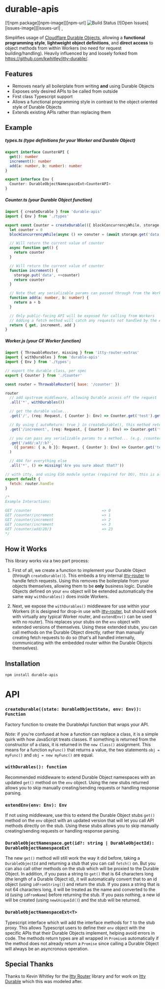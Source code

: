 # durable-apis

[![npm package][npm-image]][npm-url]
![Build Status](https://github.com/dabblewriter/durable-apis/actions/workflows/verify.yml/badge.svg)
[![Open Issues][issues-image]][issues-url]
<a href="https://github.com/dabblewriter/durable-apis" target="\_parent">
  <img alt="" src="https://img.shields.io/github/stars/dabblewriter/durable-apis.svg?style=social&label=Star" />
</a>
<a href="https://twitter.com/jac_" target="\_parent">
  <img alt="" src="https://img.shields.io/twitter/follow/jac_.svg?style=social&label=Follow" />
</a>

Simplifies usage of [Cloudflare Durable Objects](https://blog.cloudflare.com/introducing-workers-durable-objects/), allowing a **functional programming style**, **lightweight object definitions**, and **direct access** to object methods from within Workers (no need for request building/handling). Heavily influenced by and loosely forked from https://github.com/kwhitley/itty-durable/.

## Features
- Removes nearly all boilerplate from writing **and** using Durable Objects
- Exposes only desired APIs to be called from outside
- First class Typescript support
- Allows a functional programming style in contrast to the object oriented style of Durable Objects
- Extends existing APIs rather than replacing them

## Example
##### types.ts (type definitions for your Worker and Durable Object)
```ts
export interface CounterAPI {
  get(): number
  increment(): number
  add(a: number, b: number): number
}

export interface Env {
  Counter: DurableObjectNamespaceExt<CounterAPI>
}
```

##### Counter.ts (your Durable Object function)
```ts
import { createDurable } from 'durable-apis'
import { Env } from './types'

export const Counter = createDurable(({ blockConcurrencyWhile, storage }: DurableObjectState, env: Env): CounterAPI => {
  let counter = 0
  blockConcurrencyWhile(async () => conuter = (await storage.get('data')) || 0)

  // Will return the current value of counter
  async function get() {
    return counter
  }

  // Will return the current value of counter
  function increment() {
    storage.put('data', ++counter)
    return counter
  }

  // Note that any serializable params can passed through from the Worker without issue.
  function add(a: number, b: number) {
    return a + b
  }

  // Only public-facing API will be exposed for calling from Workers
  // Adding a fetch method will catch any requests not handled by the API, allowing for Websocket request handling, etc.
  return { get, increment, add }
}
```

##### Worker.js (your CF Worker function)
```js
import { ThrowableRouter, missing } from 'itty-router-extras'
import { withDurables } from 'durable-apis'
import { Env } from './types';

// export the durable class, per spec
export { Counter } from './Counter'

const router = ThrowableRouter({ base: '/counter' })

router
  // add upstream middleware, allowing Durable access off the request
  .all('*', withDurables())

  // get the durable value...
  .get('/', (req: Request, { Counter }: Env) => Counter.get('test').get())

  // By using { autoReturn: true } in createDurable(), this method returns the contents
  .get('/increment', (req: Request, { Counter }: Env) => Counter.get('test').increment())

  // you can pass any serializable params to a method... (e.g. /counter/add/3/4 => 7)
  .get('/add/:a?/:b?',
    ({ params: { a, b }}: Request, { Counter }: Env) => Counter.get('test').add(Number(a), Number(b))
  )

  // 404 for everything else
  .all('*', () => missing('Are you sure about that?'))

// with itty, and using ES6 module syntax (required for DO), this is all you need
export default {
  fetch: router.handle
}

/*
Example Interactions:

GET /counter                                => 0
GET /counter/increment                      => 1
GET /counter/increment                      => 2
GET /counter/increment                      => 3
GET /counter/add/20/3                       => 23
*/
```

## How it Works
This library works via a two part process:

1. First of all, we create a function to implement your Durable Object (through `createDurable()`). This embeds a tiny internal [itty-router](https://www.npmjs.com/package/itty-router) to handle fetch requests. Using this removes the boilerplate from your objects themselves, allowing them to be **only** business logic. Durable Objects defined on your `env` object will be extended automatically the same way `withDurables()` does inside Workers.

2. Next, we expose the `withDurables()` middleware for use within your Workers (it is designed for drop-in use with [itty-router](https://www.npmjs.com/package/itty-router), but should work with virtually any typical Worker router, and `extendEnv()` can be used with no router). This replaces your stubs on the `env` object with extended versions of themselves. Using these extended stubs, you can call methods on the Durable Object directly, rather than manually creating fetch requests to do so (that's all handled internally, communicating with the embedded router within the Durable Objects themselves).

## Installation

```
npm install durable-apis
```

# API

### `createDurable((state: DurableObjectState, env: Env)): Function`
Factory function to create the DurableApi function that wraps your API.

*Note:* if you're confused at how a function can replace a class, it is a simple quirk with how JavaScript treats classes. If something is returned from the constructor of a class, it is returned in the `new Class()` assignment. This means for a function `myFunc()` that returns a value, the two statements `obj = myFunc()` and `obj = new myFunc()` are equal.

### `withDurables(): function`
Recommended middleware to extend Durable Object namespaces with an updated `get()` method on the `env` object. Using the new stubs returned allows you to skip manually creating/sending requests or handling response parsing.

### `extendEnv(env: Env): Env`
If not using middleware, use this to extend the Durable Object stubs `get()` method on the `env` object with an updated version that will let you call API methods directly on the stub. Using these stubs allows you to skip manually creating/sending requests or handling response parsing.

### `DurableObjectNamespace.get(id?: string | DurableObjectId): DurableObjectNamespaceExt`
The new `get()` method will still work the way it did before, taking a `DurableObjectId` and returning a stub that you can call `fetch()` on. But you can also call other methods on the stub which will be proxied to the Durable Object. In addition, if you pass a string to `get()` that is 64 characters long (the length of a Durable Object id), it will automatically convert that to an id object (using `idFromString()`) and return the stub. If you pass a string that is not 64 characters long, it will be treated as the name and converted to the id (using `idFromName`) before returning the stub. If you pass nothing, a new id will be created (using `newUniqueId()`) and the stub will be returned.

### `DurableObjectNamespaceExt<T>`
Typescript interface which will add the interface methods for `T` to the stub proxy. This allows Typescript users to define their `env` object with the specific APIs that their Durable Objects implement, helping avoid errors in code. The methods return types are all wrapped in `Promise`s automatically if the method does not already return a `Promise` since calling a Durable Object will always be an asyncronous operation.

## Special Thanks
Thanks to Kevin Whitley for the [Itty Router](https://github.com/kwhitley/itty-router/) library and for work on [Itty Durable](https://github.com/kwhitley/itty-durable/) which this was modeled after.
